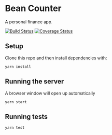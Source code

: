 # Bean Counter

A personal finance app.

[![Build Status](https://travis-ci.org/bean-counter/bean-counter.svg?branch=master)](https://travis-ci.org/bean-counter/bean-counter)
[![Coverage Status](https://coveralls.io/repos/github/bean-counter/bean-counter/badge.svg?branch=master)](https://coveralls.io/github/bean-counter/bean-counter?branch=master)

## Setup

Clone this repo and then install dependencies with:
```
yarn install
```

## Running the server

A browser window will open up automatically
```
yarn start
```

## Running tests

```
yarn test
```
